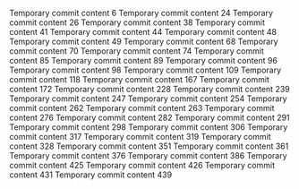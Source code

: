 Temporary commit content 6
Temporary commit content 24
Temporary commit content 26
Temporary commit content 38
Temporary commit content 41
Temporary commit content 44
Temporary commit content 48
Temporary commit content 49
Temporary commit content 68
Temporary commit content 70
Temporary commit content 74
Temporary commit content 85
Temporary commit content 89
Temporary commit content 96
Temporary commit content 98
Temporary commit content 109
Temporary commit content 118
Temporary commit content 167
Temporary commit content 172
Temporary commit content 228
Temporary commit content 239
Temporary commit content 247
Temporary commit content 254
Temporary commit content 262
Temporary commit content 263
Temporary commit content 276
Temporary commit content 282
Temporary commit content 291
Temporary commit content 298
Temporary commit content 306
Temporary commit content 317
Temporary commit content 319
Temporary commit content 328
Temporary commit content 351
Temporary commit content 361
Temporary commit content 376
Temporary commit content 386
Temporary commit content 425
Temporary commit content 426
Temporary commit content 431
Temporary commit content 439
